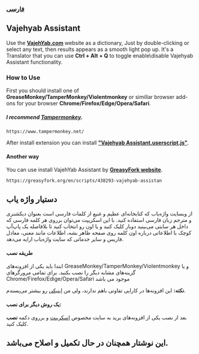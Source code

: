 ### [فارسی][Farsi]

## Vajehyab Assistant
Use the [**VajehYab.com**][Vajehyab] website as a dictionary, Just by double-clicking or select any text, then results appears as a smooth light pop up.
It's a Translator that you can use **Ctrl + Alt + Q** to toggle enable\disable Vajehyab Assistant functionality.

### How to Use
First you should install one of **GreaseMonkey/TamperMonkey/Violentmonkey** or simillar browser add-ons for your browser **Chrome/Firefox/Edge/Opera/Safari**.

##### I recommend [**Tampermonkey**][Tampermonkey].
    https://www.tampermonkey.net/

After install extension you can install [**"Vajehyab Assistant.userscript.js"**][Scriptfile].

#### Another way

You can use install VajehYab Assistant by [**GreasyFork website**][Greasyfork].

    https://greasyfork.org/en/scripts/438293-vajehyab-assistan

## دستیار واژه یاب
از وبسایت واژه‌یاب که کتابخانه‌ای عظیم و غنیع از کلمات فارسی است بعنوان دیکشنری و مترجم زبان فارسی استفاده کنید.
با این اسکریپت می‌توان برروی هر کلمه فارسی که داخل هر سایتی می‌بینید دوبار کلیک کنید و یا اون رو انتخاب کنید تا بلافاصله یک پاپ‌آپ کوچک با اطلاعاتی درباره اون کلمه روی صفحه ظاهر بشه، اطلاعات مانند معنی، معادل فاریس و سایر خدماتی که سایت واژه‌یاب ارایه می‌دهد.

#### طریقه نصب
ابتدا باید یکی از افزونه‌های GreaseMonkey/TamperMonkey/Violentmonkey و یا گزینه‌های مشابه دیگر را نصب بکنید. برای تمامی مرورگرهای Chrome/Firefox/Edige/Opera/Safari موجود می باشد

**نکته:** این افزونه‌ها در کارایی تفاوتی باهم ندارند، ولی من [اینیکی][Tampermonkey] رو بیشتر می‌پسندم.

#### یک روش دیگر برای نصب:
بعد از نصب یکی از افزونه‌های برید به سایت مخصوص [اسکریپت][Greasyfork] و برروی دکمه **نصب** کلیک کنید. 

## این نوشتار همچنان در حال تکمیل و اصلاح می‌باشد.


[Vajehyab]: "https://www.vajehyab.com/"
[Tampermonkey]: "https://www.tampermonkey.net/"
[Greasyfork]: "https://greasyfork.org/en/scripts/438293-vajehyab-assistan"
[Scriptfile]: "https://github.com/Soheyl/Vajehyab-Assistant/raw/main/Vajehyab-Assistant.userscript.js"
[Farsi]: "https://github.com/Soheyl/Vajehyab-Assistant#دستیار-واژه-یاب"
